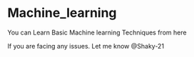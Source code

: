 # Machine_learning
You can Learn Basic Machine learning Techniques from here

If you are facing any issues. Let me know @Shaky-21
